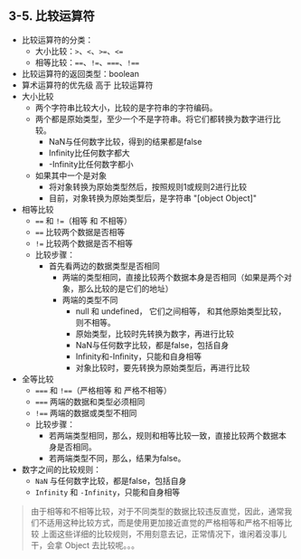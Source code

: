 
## 3-5. 比较运算符

- 比较运算符的分类：
  - 大小比较：`>`、`<`、`>=`、`<=`
  - 相等比较：`==`、`!=`、`===`、`!==`
- 比较运算符的返回类型：boolean
- 算术运算符的优先级 高于 比较运算符
- 大小比较
  - 两个字符串比较大小，比较的是字符串的字符编码。
  - 两个都是原始类型，至少一个不是字符串。将它们都转换为数字进行比较。
    - NaN与任何数字比较，得到的结果都是false
    - Infinity比任何数字都大
    - -Infinity比任何数字都小
  - 如果其中一个是对象
    - 将对象转换为原始类型然后，按照规则1或规则2进行比较
    - 目前，对象转换为原始类型后，是字符串 "[object Object]"
- 相等比较
  - `==` 和 `!=`（相等 和 不相等）
  - `==` 比较两个数据是否相等
  - `!=` 比较两个数据是否不相等
  - 比较步骤：
    - 首先看两边的数据类型是否相同
      - 两端的类型相同，直接比较两个数据本身是否相同（如果是两个对象，那么比较的是它们的地址）
      - 两端的类型不同
        - null 和 undefined， 它们之间相等， 和其他原始类型比较， 则不相等。
        - 原始类型，比较时先转换为数字，再进行比较
        - NaN与任何数字比较，都是false，包括自身
        - Infinity和-Infinity，只能和自身相等
        - 对象比较时，要先转换为原始类型后，再进行比较
- 全等比较
  - `===` 和 `!==`（严格相等 和 严格不相等）
  - `===` 两端的数据和类型必须相同
  - `!==` 两端的数据或类型不相同
  - 比较步骤：
    - 若两端类型相同，那么，规则和相等比较一致，直接比较两个数据本身是否相同。
    - 若两端类型不同，那么，结果为false。
- 数字之间的比较规则：
  - `NaN` 与任何数字比较，都是false，包括自身
  - `Infinity` 和 `-Infinity`，只能和自身相等

> 由于相等和不相等比较，对于不同类型的数据比较违反直觉，因此，通常我们不适用这种比较方式，而是使用更加接近直觉的严格相等和严格不相等比较
> 上面这些详细的比较规则，不用刻意去记，正常情况下，谁闲着没事儿干，会拿 Object 去比较呢。。。